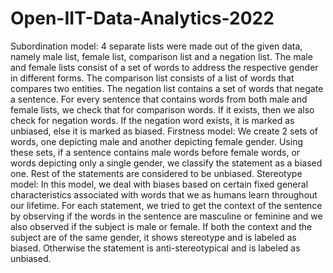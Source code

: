 # Open-IIT-Data-Analytics-2022
Subordination model: 4 separate lists were made out of the given data, namely male list, female list, comparison list and a negation list. The male and female lists consist of a set of words to address the respective gender in different forms. The comparison list consists of a list of words that compares two entities. The negation list contains a set of words that negate a sentence. For every sentence that contains words from both male and female lists, we check that for comparison words. If it exists, then we also check for negation words. If the negation word exists, it is marked as unbiased, else it is marked as biased.
Firstness model: We create 2 sets of words, one depicting male and another depicting female gender. Using these sets, if a sentence contains male words before female words, or words depicting only a single gender, we classify the statement as a biased one. Rest of the statements are considered to be unbiased. 
Stereotype model: In this model, we deal with biases based on certain fixed general characteristics associated with words that we as humans learn throughout our lifetime. For each statement, we tried to get the context of the sentence by observing if the words in the sentence are masculine or feminine and we also observed if the subject is male or female. If both the context and the subject are of the same gender, it shows stereotype and is labeled as biased. Otherwise the statement is anti-stereotypical and is labeled as unbiased. 
